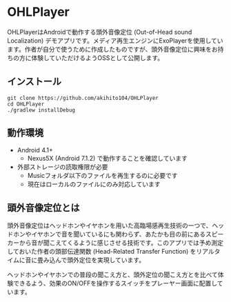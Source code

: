 OHLPlayer
===

OHLPlayerはAndroidで動作する頭外音像定位 (Out-of-Head sound Localization) デモアプリです。メディア再生エンジンにExoPlayerを使用しています。作者が自分で使うために作成したものですが、頭外音像定位に興味をお持ちの方に体験していただけるようOSSとして公開します。

## インストール

```
git clone https://github.com/akihito104/OHLPlayer
cd OHLPlayer
./gradlew installDebug
```

## 動作環境

- Android 4.1+
    - Nexus5X (Android 7.1.2) で動作することを確認しています
- 外部ストレージの読取権限が必要
    - Musicフォルダ以下のファイルを再生するのに必要です
    - 現在はローカルのファイルにのみ対応しています

## 頭外音像定位とは

頭外音像定位はヘッドホンやイヤホンを用いた高臨場感再生技術の一つで、ヘッドホンやイヤホンで音を聞いているにも関わらず、あたかも目の前にあるスピーカーから音が聞こえてくるように感じさせる技術です。このアプリでは予め測定しておいた作者の頭部伝達関数 (Head-Related Transfer Function) をリアルタイムに音に畳み込んで頭外定位を実現しています。

ヘッドホンやイヤホンでの普段の聞こえ方と、頭外定位の聞こえ方とを比べて体験できるよう、効果のON/OFFを操作するスイッチをプレーヤー画面に配置しています。
